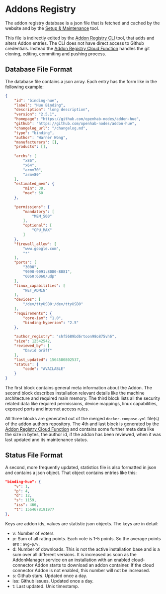 # Addons Registry

The addon registry database is a json file that is fetched and cached by the website and by the [Setup & Maintenance](https://github.com/openhab-nodes/ui-maintenance) tool.

This file is indirectly edited by the [Addon Registry CLI](https://github.com/openhab-nodes/cloud-addon-registry-cli) tool, that adds and alters Addon entries. The CLI does not have direct access to Github credentials. Instead the [Addon Registry Cloud Function](https://github.com/openhab-nodes/cloud-addon-registry) handles the git cloning, editing, commiting and pushing process.

## Database File Format

The database file contains a json array. Each entry has the form like in the following example:

```json
{
    "id": "binding-hue",
    "label": "Hue Binding",
    "description": "long description",
    "version": "2.5.1",
    "homepage": "https://github.com/openhab-nodes/addon-hue",
    "github": "https://github.com/openhab-nodes/addon-hue",
    "changelog_url": "/changelog.md",
    "type": "binding",
    "author": "Warner Wong",
    "manufacturers": [],
    "products": [],
    
    "archs": [
        "x86",
        "x64",
        "armv70",
        "armv80"
    ],
    "estimated_mem": {
        "min": 30,
        "max": 60
    },
    
    "permissions": {
        "mandatory": [
            "MEM_500"
        ],
        "optional": [
            "CPU_MAX"
        ]
    },
    "firewall_allow": [
        "www.google.com",
        "*"
    ],
    "ports": [
        "3000",
        "9090-9091:8080-8081",
        "6060:6060/udp"
    ],
    "linux_capabilities": [
        "NET_ADMIN"
    ],
    "devices": [
        "/dev/ttyUSB0:/dev/ttyUSB0"
    ],
    "requirements": {
        "core-iam": "1.0",
        "binding-hyperion": "2.5"
    },
    
    "author_registry": "shf5689bd6rtoon98o875vh6",
    "size": 12542542,
    "reviewed_by": [
        "David Gräff"
    ],
    "last_updated": 1564580802537,
    "status": {
        "code": "AVAILABLE"
    }
}
```

The first block contains general meta information about the Addon. The second block describes installation relevant details like the machine architecture and required main memory. The third block lists all the security related data like required permissions, device mappings, linux capabilities, exposed ports and internet access rules.

All three blocks are generated out of the merged `docker-compose.yml` file(s) of the addon authors repository. The 4th and last block is generated by the [Addon Registry Cloud Function](https://github.com/openhab-nodes/cloud-addon-registry) and contains some further meta data like the size in bytes, the author id, if the addon has been reviewed, when it was last updated and its maintenance status.

## Status File Format

A second, more frequently updated, statistics file is also formatted in json and contains a json object. That object contains entries like this:

```json
"binding-hue": {
    "v": 1,
    "p": 4,
    "d": 12,
    "s": 1159,
    "iss": 466,
    "t": 1564678191977
},
```

Keys are addon ids, values are statistic json objects. The keys are in detail:

* v: Number of voters
* p: Sum of all rating points. Each vote is 1-5 points. So the average points are : `avg=p/v`.
* d: Number of downloads. This is not the active installation base and is a sum over all different versions. It is increased as soon as the AddonManager service on an installation with an enabled cloud-connector Addon starts to download an addon container. If the cloud connector Addon is not enabled, this number will not be increased.
* s: Github stars. Updated once a day.
* iss: Github issues. Updated once a day.
* t: Last updated. Unix timestamp.
